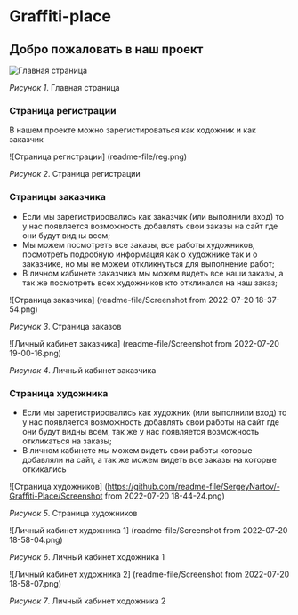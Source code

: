 # Graffiti-place

## Добро пожаловать в наш проект

![Главная страница](https://github.com/SergeyNartov/graffiti-place-public/blob/master/readme-file/screenshot_1.png?raw=true)

*Рисунок 1*. Главная страница

### Страница регистрации

В нашем проекте можно зарегистироваться как ходожник и как заказчик

![Страница регистрации] (readme-file/reg.png)

*Рисунок 2*. Страница регистрации

### Страницы заказчика

* Если мы зарегистрировались как заказчик (или выполнили вход) то у нас появляется возможность добавлять свои заказы на сайт где они будут видны всем;
* Мы можем посмотреть все заказы, все работы художников, посмотреть подробную информация как о художнике так и о заказчике, но мы не можем откликнуться для выполнение работ;
* В личном кабинете заказчика мы можем видеть все наши заказы, а так же посмотреть всех художников кто откликался на наш заказ;

![Страница заказчика] (readme-file/Screenshot from 2022-07-20 18-37-54.png)

*Рисунок 3*. Страница заказов

![Личный кабинет заказчика] (readme-file/Screenshot from 2022-07-20 19-00-16.png)

*Рисунок 4*. Личный кабинет заказчика

### Страница художника

* Если мы зарегистрировались как художник (или выполнили вход) то у нас появляется возможность добавлять свои работы на сайт где они будут видны всем, так же у нас появляется возможность откликаться на заказы;
* В личном кабинете мы можем видеть свои работы которые добавляли на сайт, а так же можем видеть все заказы на которые откикались

![Страница художников] (https://github.com/readme-file/SergeyNartov/-Graffiti-Place/Screenshot from 2022-07-20 18-44-24.png)

*Рисунок 5*. Страница художников

![Личный кабинет художника 1] (readme-file/Screenshot from 2022-07-20 18-58-04.png)

*Рисунок 6*. Личный кабинет ходожника 1

![Личный кабинет художника 2] (readme-file/Screenshot from 2022-07-20 18-58-07.png)

*Рисунок 7*. Личный кабинет ходожника 2










